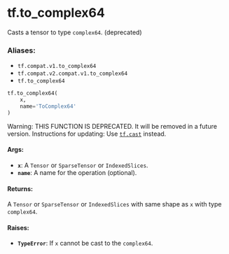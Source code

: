 <div itemscope itemtype="http://developers.google.com/ReferenceObject">
<meta itemprop="name" content="tf.to_complex64" />
<meta itemprop="path" content="Stable" />
</div>

# tf.to_complex64

Casts a tensor to type `complex64`. (deprecated)

### Aliases:

* `tf.compat.v1.to_complex64`
* `tf.compat.v2.compat.v1.to_complex64`
* `tf.to_complex64`

``` python
tf.to_complex64(
    x,
    name='ToComplex64'
)
```

<!-- Placeholder for "Used in" -->

Warning: THIS FUNCTION IS DEPRECATED. It will be removed in a future version.
Instructions for updating:
Use <a href="../tf/cast.md"><code>tf.cast</code></a> instead.

#### Args:


* <b>`x`</b>: A `Tensor` or `SparseTensor` or `IndexedSlices`.
* <b>`name`</b>: A name for the operation (optional).


#### Returns:

A `Tensor` or `SparseTensor` or `IndexedSlices` with same shape as `x` with
type `complex64`.



#### Raises:


* <b>`TypeError`</b>: If `x` cannot be cast to the `complex64`.